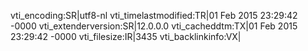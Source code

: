 vti_encoding:SR|utf8-nl
vti_timelastmodified:TR|01 Feb 2015 23:29:42 -0000
vti_extenderversion:SR|12.0.0.0
vti_cacheddtm:TX|01 Feb 2015 23:29:42 -0000
vti_filesize:IR|3435
vti_backlinkinfo:VX|
